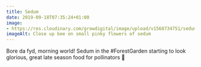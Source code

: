 ```yaml
---
title: Sedum
date: 2019-09-18T07:35:24+01:00
image: 
- https://res.cloudinary.com/growdigital/image/upload/v1568734751/sedum-185FABF3.jpg
imageAlt: Close up bee on small pinky flowers of sedum
---
```


Bore da fyd, morning world! Sedum in the #ForestGarden starting to look glorious, great late season food for pollinators 🙂
